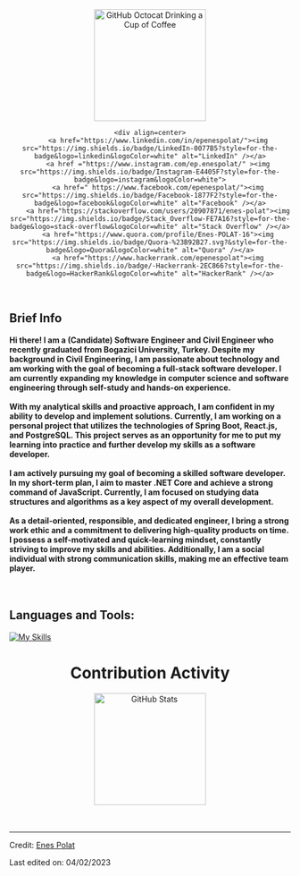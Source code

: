 <div>
    <div align=center>
        <img src="https://user-images.githubusercontent.com/111289754/216737761-887afb14-8333-4236-8e5a-444971888fbe.png" alt="GitHub Octocat Drinking a Cup of Coffee" height="200">

    <div align=center>
        <a href="https://www.linkedin.com/in/epenespolat/"><img src="https://img.shields.io/badge/LinkedIn-0077B5?style=for-the-badge&logo=linkedin&logoColor=white" alt="LinkedIn" /></a>
        <a href ="https://www.instagram.com/ep.enespolat/" ><img src="https://img.shields.io/badge/Instagram-E4405F?style=for-the-badge&logo=instagram&logoColor=white">
        <a href=" https://www.facebook.com/epenespolat/"><img src="https://img.shields.io/badge/Facebook-1877F2?style=for-the-badge&logo=facebook&logoColor=white" alt="Facebook" /></a>
        <a href="https://stackoverflow.com/users/20907871/enes-polat"><img src="https://img.shields.io/badge/Stack_Overflow-FE7A16?style=for-the-badge&logo=stack-overflow&logoColor=white" alt="Stack Overflow" /></a>
        <a href="https://www.quora.com/profile/Enes-POLAT-16"><img src="https://img.shields.io/badge/Quora-%23B92B27.svg?&style=for-the-badge&logo=Quora&logoColor=white" alt="Quora" /></a>
        <a href="https://www.hackerrank.com/epenespolat"><img src="https://img.shields.io/badge/-Hackerrank-2EC866?style=for-the-badge&logo=HackerRank&logoColor=white" alt="HackerRank" /></a>
       

</div>
    <div align=left>
        <br>
        <strong><h2> Brief Info</h2></strong>
        <p>
            <strong>
                Hi there! I am a (Candidate) Software Engineer and  Civil Engineer who recently graduated from Bogazici University, Turkey. Despite my background in Civil Engineering, I am passionate about technology and am working with the goal of becoming a full-stack software developer. I am currently expanding my knowledge in computer science and software engineering through self-study and hands-on experience.<br>
                <br>With my analytical skills and proactive approach, I am confident in my ability to develop and implement solutions. Currently, I am working on a personal project that utilizes the technologies of Spring Boot, React.js, and PostgreSQL. This project serves as an opportunity for me to put my learning into practice and further develop my skills as a software developer.<br><br>
                I am actively pursuing my goal of becoming a skilled software developer. In my short-term plan, I aim to master .NET Core and achieve a strong command of JavaScript. Currently, I am focused on studying data structures and algorithms as a key aspect of my overall development.<br><br>
               As a detail-oriented, responsible, and dedicated engineer, I bring a strong work ethic and a commitment to delivering high-quality products on time. I possess a self-motivated and quick-learning mindset, constantly striving to improve my skills and abilities. Additionally, I am a social individual with strong communication skills, making me an effective team player.<br><br><br> 
               <h2> Languages and Tools:</h2>
            </strong>
        </p>
                 
[![My Skills](https://skills.thijs.gg/icons?i=java,python,net,cs,c,spring,postgres,mysql,js,react,html,css,md)](https://skills.thijs.gg)

        
<div
     align=center>
        <h1>Contribution Activity</h1>
        <img src="https://github-readme-stats-git-masterrstaa-rickstaa.vercel.app/api?username=epenespolat&theme=gruvbox" alt="GitHub Stats" height="200" />
        <br>
        <!--
        <img src="https://github-readme-stats.vercel.app/api/top-langs?username=ahmedfathydev&layout=compact&title_color=6FDA44&text_color=FFFFFF&theme=dark" alt="GitHub Most Used Languages" height="200" />
        <br>
        -->
        <br>
        <br>
    </div>


</div>

------

Credit: [Enes Polat](https://github.com/epenespolat)

Last edited on: 04/02/2023
